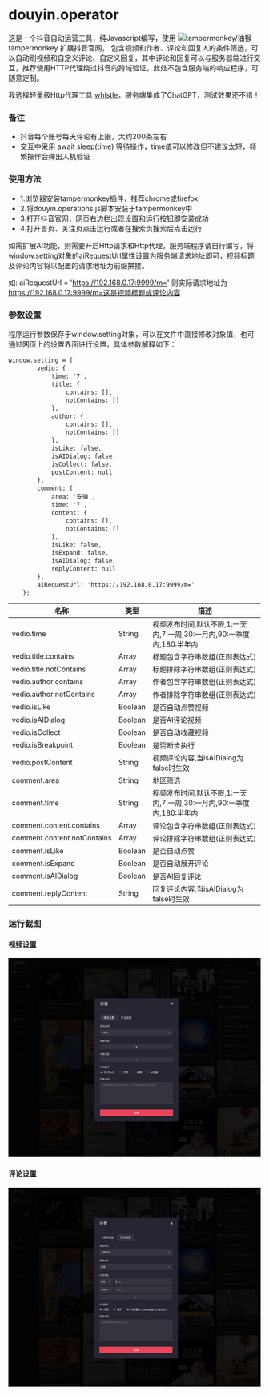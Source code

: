 # douyin.operator

这是一个抖音自动运营工具，纯Javascript编写，使用<a href="https://www.tampermonkey.net/" style="text-decoration: none;" target="_blank"> <img alt="tampermonkey/油猴" src="https://www.tampermonkey.net/images/ape.svg" width="15px"> tampermonkey</a> 扩展抖音官网，
包含视频和作者、评论和回复人的条件筛选，可以自动刷视频和自定义评论、自定义回复，其中评论和回复可以与服务器端进行交互，推荐使用HTTP代理绕过抖音的跨域验证，此处不包含服务端的响应程序，可随意定制。

我选择轻量级Http代理工具 <a href="https://wproxy.org/whistle/">whistle</a>，服务端集成了ChatGPT，测试效果还不错！

### 备注
* 抖音每个账号每天评论有上限，大约200条左右
* 交互中采用 await sleep(time) 等待操作，time值可以修改但不建议太短，频繁操作会弹出人机验证

### 使用方法
* 1.浏览器安装tampermonkey插件，推荐chrome或firefox
* 2.将douyin.operations.js脚本安装于tampermonkey中
* 3.打开抖音官网，网页右边栏出现设置和运行按钮即安装成功
* 4.打开首页、关注页点击运行或者在搜索页搜索后点击运行

<p>
如需扩展AI功能，则需要开启Http请求和Http代理，服务端程序请自行编写，将window.setting对象的aiRequestUrl属性设置为服务端请求地址即可，视频标题及评论内容将以配置的请求地址为前缀拼接。
</p>

如: aiRequestUrl = 'https://192.168.0.17:9999/m=' 则实际请求地址为 https://192.168.0.17:9999/m=这是视频标题或评论内容

### 参数设置
程序运行参数保存于window.setting对象，可以在文件中直接修改对象值，也可通过网页上的设置界面进行设置，具体参数解释如下：

```
window.setting = {
        vedio: {
            time: '7',
            title: {
                contains: [],
                notContains: []
            },
            author: {
                contains: [],
                notContains: []
            },
            isLike: false,
            isAIDialog: false,
            isCollect: false,
            postContent: null
        },
        comment: {
            area: '安徽',
            time: '7',
            content: {
                contains: [],
                notContains: []
            },
            isLike: false,
            isExpand: false,
            isAIDialog: false,
            replyContent: null
        },
        aiRequestUrl: 'https://192.168.0.17:9999/m=' 
    };
```

名称 | 类型 | 描述
--- | --- | ---
vedio.time                     | String    |  视频发布时间,默认不限,1:一天内,7:一周,30:一月内,90:一季度内,180:半年内
vedio.title.contains           | Array     |  标题包含字符串数组(正则表达式)
vedio.title.notContains        | Array     |  标题排除字符串数组(正则表达式)
vedio.author.contains          | Array     |  作者包含字符串数组(正则表达式)
vedio.author.notContains       | Array     |  作者排除字符串数组(正则表达式)
vedio.isLike                   | Boolean   |  是否自动点赞视频
vedio.isAIDialog               | Boolean   |  是否AI评论视频
vedio.isCollect                | Boolean   |  是否自动收藏视频
vedio.isBreakpoint             | Boolean   |  是否断步执行
vedio.postContent              | String    |  视频评论内容,当isAIDialog为false时生效
comment.area                   | String    |  地区筛选
comment.time                   | String    |  视频发布时间,默认不限,1:一天内,7:一周,30:一月内,90:一季度内,180:半年内
comment.content.contains       | Array     |  评论包含字符串数组(正则表达式)
comment.content.notContains    | Array     |  评论排除字符串数组(正则表达式)
comment.isLike                 | Boolean   |  是否自动点赞
comment.isExpand               | Boolean   |  是否自动展开评论
comment.isAIDialog             | Boolean   |  是否AI回复评论
comment.replyContent           | String    |  回复评论内容,当isAIDialog为false时生效

### 运行截图
#### 视频设置
<img src="images/video.png">

#### 评论设置
<img src="images/comment.png">

